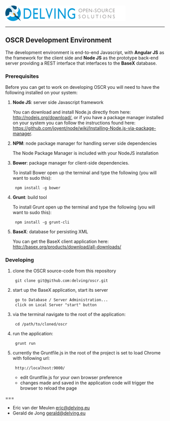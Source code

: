 ![delving logo](DelvingLogo.png?raw=true)

----

## OSCR Development Environment

The development environment is end-to-end Javascript, with **Angular JS** as the framework for the client side and **Node JS** as the prototype back-end server providing a REST interface that interfaces to the **BaseX** database.

### Prerequisites

Before you can get to work on developing OSCR you will need to have the following installed on your system:

1. **Node JS**: server side Javascript framework

    You can download and install Node.js directly from here: <http://nodejs.org/download/>, or if you have a package manager installed on your system you can follow the instructions found here: <https://github.com/joyent/node/wiki/Installing-Node.js-via-package-manager>.

1. **NPM**: node package manager for handling server side dependencies

    The Node Package Manager is included with your NodeJS installation

1. **Bower**: package manager for client-side dependencies.

    To install Bower open up the terminal and type the following (you will want to sudo this):

        npm install -g bower

1. **Grunt**: build tool

    To install Grunt open up the terminal and type the following (you will want to sudo this):

        npm install -g grunt-cli

1. **BaseX**: database for persisting XML

    You can get the BaseX client application here: <http://basex.org/products/download/all-downloads/>

### Developing
	
1. clone the OSCR source-code from this repository

        git clone git@github.com:delving/oscr.git

1. start up the BaseX application, start its server

        go to Database / Server Administration...
        click on Local Server "start" button

1. via the terminal navigate to the root of the application:

        cd /path/to/cloned/oscr

1. run the application:

        grunt run

1. currently the Gruntfile.js in the root of the project is set to load Chrome with following url:

        http://localhost:9000/
        
    * edit Gruntfile.js for your own browser preference
    * changes made and saved in the application code will trigger the browser to reload the page

===

* Eric van der Meulen <eric@delving.eu>
* Gerald de Jong <gerald@delving.eu>

	


		
		
	
